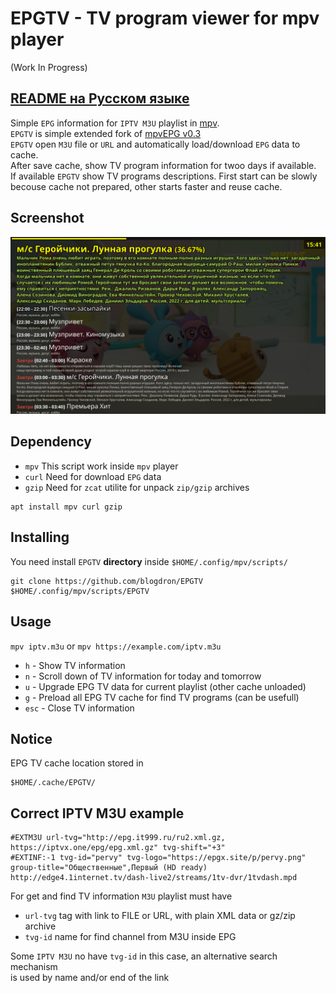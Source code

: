 # EPGTV - TV program viewer for mpv player  

(Work In Progress)  

## [README на Русском языке](README.RU.md)

Simple `EPG` information for `IPTV M3U` playlist in [mpv](https://mpv.io).  
`EPGTV` is simple extended fork of [mpvEPG v0.3](https://github.com/dafyk/mpvEPG)  
`EPGTV` open `M3U` file or `URL` and automatically load/download `EPG` data to cache.  
After save cache, show TV program information for twoo days if available.  
If available `EPGTV` show TV programs descriptions. First start can be slowly  
becouse cache not prepared, other starts faster and reuse cache. 

## Screenshot

![screenshot](.screenshot/screenshot.png)


## Dependency

 * `mpv`  This script work inside `mpv` player
 * `curl` Need for download `EPG` data
 * `gzip` Need for `zcat` utilite for unpack `zip/gzip` archives

```
apt install mpv curl gzip
```

## Installing 

You need install `EPGTV` **directory** inside `$HOME/.config/mpv/scripts/`

```
git clone https://github.com/blogdron/EPGTV  $HOME/.config/mpv/scripts/EPGTV 
```

## Usage

`mpv iptv.m3u` or `mpv https://example.com/iptv.m3u`

 * `h` -  Show TV information
 * `n` -  Scroll down of TV information for today and tomorrow
 * `u` -  Upgrade EPG TV data for current playlist (other cache unloaded)
 * `g` -  Preload all EPG TV cache for find TV programs (can be usefull)
 * `esc` - Close TV information

## Notice 

EPG TV cache location stored in 

```
$HOME/.cache/EPGTV/
```

## Correct IPTV M3U example 

```
#EXTM3U url-tvg="http://epg.it999.ru/ru2.xml.gz, https://iptvx.one/epg/epg.xml.gz" tvg-shift="+3"
#EXTINF:-1 tvg-id="pervy" tvg-logo="https://epgx.site/p/pervy.png" group-title="Общественные",Первый (HD ready)
http://edge4.1internet.tv/dash-live2/streams/1tv-dvr/1tvdash.mpd

```

For get and find TV information `M3U` playlist must have 

* `url-tvg` tag with link to FILE or URL, with plain XML data or gz/zip archive   
* `tvg-id` name for find channel from M3U inside EPG

Some `IPTV M3U` no have `tvg-id` in this case, an alternative search mechanism   
is used by name and/or end of the link  
